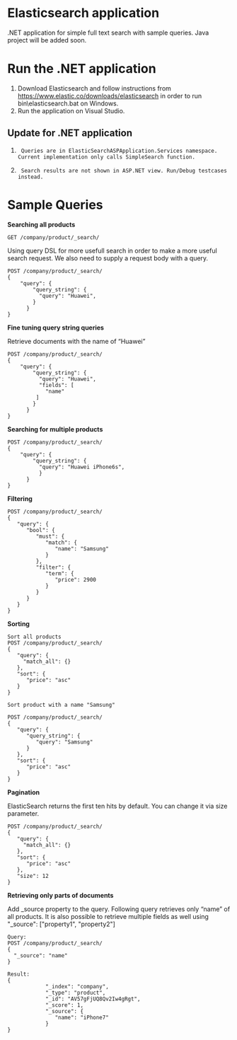 # Elasticsearch application
.NET application for simple full text search with sample queries. Java project will be added soon.

# Run the .NET application
1. Download Elasticsearch and follow instructions from https://www.elastic.co/downloads/elasticsearch in order to run bin\elasticsearch.bat on Windows.
2. Run the application on Visual Studio.

## Update for .NET application
1.      Queries are in ElasticSearchASPApplication.Services namespace. Current implementation only calls SimpleSearch function.
2.      Search results are not shown in ASP.NET view. Run/Debug testcases instead.

# Sample Queries

**Searching all products**

```
GET /company/product/_search/
```

Using query DSL for more usefull search in order to make a more useful search request. We also need to supply a request body with a query.

```
POST /company/product/_search/
{
    "query": {
        "query_string": {
          "query": "Huawei", 
        }
      }
}
```
**Fine tuning query string queries**

Retrieve documents with the name of “Huawei”
```
POST /company/product/_search/
{
    "query": {
        "query_string": {
          "query": "Huawei", 
          "fields": [
            "name"
         ]
        }
      }
}
```
**Searching for multiple products**

```
POST /company/product/_search/
{
    "query": {
        "query_string": {
          "query": "Huawei iPhone6s",
          }
      }
}
```
**Filtering**

```
POST /company/product/_search/
{
   "query": {
      "bool": {
         "must": {
            "match": {
               "name": "Samsung"
            }
         },
         "filter": {
            "term": {
               "price": 2900
            }
         }
      }
   }
}
```
**Sorting**

```
Sort all products
POST /company/product/_search/
{
   "query": {
     "match_all": {}
   },
   "sort": {
      "price": "asc"
   }
}

Sort product with a name "Samsung"

POST /company/product/_search/
{
   "query": {
      "query_string": {
         "query": "Samsung"
      }
   },
   "sort": {
      "price": "asc"
   }
}
```

**Pagination**

ElasticSearch returns the first ten hits by default. You can change it via size parameter.
```
POST /company/product/_search/
{
   "query": {
     "match_all": {}
   },
   "sort": {
      "price": "asc"
   },
   "size": 12
}
```

**Retrieving only parts of documents**

Add  _source property to the query. Following query retrieves only “name” of all products. It is also possible to retrieve multiple fields as well using "_source": ["property1", "property2"]
```
Query:
POST /company/product/_search/
{
  "_source": "name"
}

Result:
{
            "_index": "company",
            "_type": "product",
            "_id": "AV57gFjUQ8Qv2Iw4gRgt",
            "_score": 1,
            "_source": {
               "name": "iPhone7"
            }
}
```
